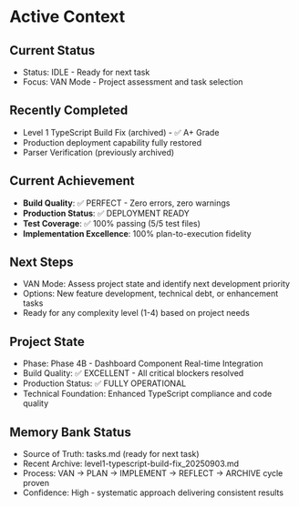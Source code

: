 # Active Context

## Current Status
- Status: IDLE - Ready for next task
- Focus: VAN Mode - Project assessment and task selection

## Recently Completed
- Level 1 TypeScript Build Fix (archived) - ✅ A+ Grade
- Production deployment capability fully restored
- Parser Verification (previously archived)

## Current Achievement
- **Build Quality**: ✅ PERFECT - Zero errors, zero warnings
- **Production Status**: ✅ DEPLOYMENT READY
- **Test Coverage**: ✅ 100% passing (5/5 test files)
- **Implementation Excellence**: 100% plan-to-execution fidelity

## Next Steps
- VAN Mode: Assess project state and identify next development priority
- Options: New feature development, technical debt, or enhancement tasks
- Ready for any complexity level (1-4) based on project needs

## Project State
- Phase: Phase 4B - Dashboard Component Real-time Integration
- Build Quality: ✅ EXCELLENT - All critical blockers resolved
- Production Status: ✅ FULLY OPERATIONAL
- Technical Foundation: Enhanced TypeScript compliance and code quality

## Memory Bank Status
- Source of Truth: tasks.md (ready for next task)
- Recent Archive: level1-typescript-build-fix_20250903.md
- Process: VAN → PLAN → IMPLEMENT → REFLECT → ARCHIVE cycle proven
- Confidence: High - systematic approach delivering consistent results

